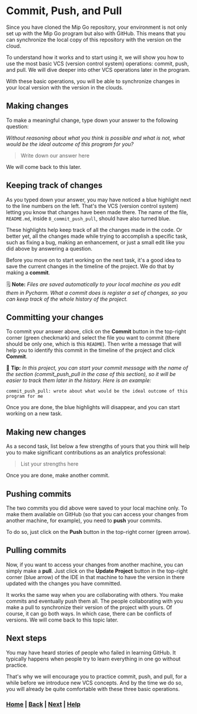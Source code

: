 # Commit, Push, and Pull
Since you have cloned the Mip Go repository, your environment is not
only set up with the Mip Go program but also with GitHub. This
means that you can synchronize the local copy of this repository
with the version on the cloud.

To understand how it works and to start using it, we will show you 
how to use the most basic VCS (version control system) operations:
commit, push, and pull. We will dive deeper into other VCS operations
later in the program.

With these basic operations, you will be able to synchronize
changes in your local version with the version in the clouds.

## Making changes
To make a meaningful change, type down your answer to the following question:

*Without reasoning about what you think is possible and what is not,
what would be the ideal outcome of this program for you?*

> Write down our answer here

We will come back to this later.

## Keeping track of changes
As you typed down your answer, you may have noticed a blue highlight next 
to the line numbers on the left. That's the VCS (version control system) 
letting you know that changes have been made there. The name of the file, 
`README.md`, inside `8_commit_push_pull`, should have also turned blue.


These highlights help keep track of all the changes made in the code.
Or better yet, all the changes made while trying to accomplish a specific
task, such as fixing a bug, making an enhancement, or just a small edit
like you did above by answering a question.

Before you move on to start working on the next task, it's a good idea
to save the current changes in the timeline of the project. We do that
by making a **commit**.

🗒️ **Note:** 
*Files are saved automatically to your local machine as you edit them in 
Pycharm. What a commit does is register a set of changes, so you can
keep track of the whole history of the project.*

## Committing your changes
To commit your answer above, click on the **Commit** button in the 
top-right corner (green checkmark) and select the file you want to commit 
(there should be only one, which is this `README`). Then write a message 
that will help you to identify this commit in the timeline of the project 
and click **Commit**.

📝 **Tip:** 
*In this project, you can start your commit message with the name of the 
section (commit_push_pull in the case of this section), so it will be 
easier to track them later in the history. Here is an example:*
```text
commit_push_pull: wrote about what would be the ideal outcome of this 
program for me
```

Once you are done, the blue highlights will disappear, and you can start
working on a new task.

## Making new changes
As a second task, list below a few strengths of yours that you think will help
you to make significant contributions as an analytics professional:

> List your strengths here

Once you are done, make another commit.

## Pushing commits
The two commits you did above were saved to your local machine only. To make 
them available on GitHub (so that you can access your changes from another 
machine, for example), you need to **push** your commits.

To do so, just click on the **Push** button in the top-right corner
(green arrow).

## Pulling commits
Now, if you want to access your changes from another machine, you can simply 
make a **pull**. Just click on the **Update Project** button in the 
top-right corner (blue arrow) of the IDE in that machine to have the version 
in there updated with the changes you have committed.

It works the same way when you are collaborating with others. You make 
commits and eventually push them all. The people collaborating with you make 
a pull to synchronize their version of the project with yours. Of course, it 
can go both ways. In which case, there can be conflicts of versions. We will 
come back to this topic later.

## Next steps
You may have heard stories of people who failed in learning GitHub. It 
typically happens when people try to learn everything in one go without 
practice. 

That's why we will encourage you to practice commit, push, and pull, for a 
while before we introduce new VCS concepts. And by the time we do so, you 
will already be quite comfortable with these three basic operations.

### [Home][home] | [Back][back] | [Next][next] | [Help][help]

[home]: ../../README.md
[back]: ../7_setting_up_mip_go/README.md
[next]: ../next_steps/README.md
[help]: ../../0_help/README.md